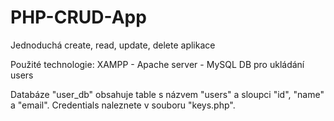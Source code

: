 # PHP-CRUD-App

Jednoduchá create, read, update, delete aplikace

Použité technologie:
    XAMPP - Apache server
          - MySQL DB pro ukládání users

Databáze "user_db" obsahuje table s názvem "users" a sloupci "id", "name" a "email".
Credentials naleznete v souboru "keys.php".
